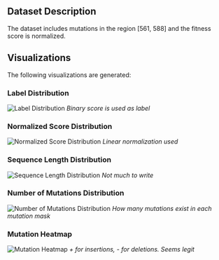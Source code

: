 ## Dataset Description
The dataset includes mutations in the region [561, 588] and the fitness score is normalized.

## Visualizations
The following visualizations are generated:

### Label Distribution
![Label Distribution](https://github.com/LSSI-ETH/plmfit/assets/67751397/d85c6702-f354-4b69-a352-aac76601f83d)
*Binary score is used as label*

### Normalized Score Distribution
![Normalized Score Distribution](https://github.com/LSSI-ETH/plmfit/assets/67751397/5e259289-4b0a-4ac5-aa20-bb95e9fe7ef7)
*Linear normalization used*

### Sequence Length Distribution
![Sequence Length Distribution](https://github.com/LSSI-ETH/plmfit/assets/67751397/48a59f82-a6b1-422b-a8dd-dd1ef51da484)
*Not much to write*

### Number of Mutations Distribution
![Number of Mutations Distribution](https://github.com/LSSI-ETH/plmfit/assets/67751397/05eff7b5-7c7c-47d4-98d9-8a492cf7d075)
*How many mutations exist in each mutation mask*

### Mutation Heatmap
![Mutation Heatmap](https://github.com/LSSI-ETH/plmfit/assets/67751397/8debe897-f947-4f05-bc38-9c1e089d0bcd)
*+ for insertions, - for deletions. Seems legit*